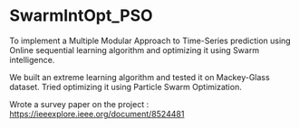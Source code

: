 # SwarmIntOpt_PSO
To implement a Multiple Modular Approach to Time-Series prediction using Online sequential learning algorithm and optimizing it using Swarm intelligence.

We built an extreme learning algorithm and tested it on Mackey-Glass dataset. Tried optimizing it using Particle Swarm Optimization.

Wrote a survey paper on the project : https://ieeexplore.ieee.org/document/8524481
